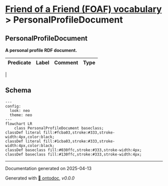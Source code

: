 # [Friend of a Friend (FOAF) vocabulary](../homepage.md) > PersonalProfileDocument

## PersonalProfileDocument

**A personal profile RDF document.**

| Predicate                        | Label                            | Comment                              | Type |
| -------------------------------- | -------------------------------- | ------------------------------------ | ---- |
|

## Schema

```mermaid
---
config:
  look: neo
  theme: neo
---
flowchart LR
    class PersonalProfileDocument baseclass;
classDef literal fill:#fcba03,stroke:#333,stroke-width:4px,color:black;
classDef literal fill:#1cba03,stroke:#333,stroke-width:4px,color:black;
classDef baseclass fill:#030ffc,stroke:#333,stroke-width:4px;
classDef baseclass fill:#130ffc,stroke:#333,stroke-width:4px;
```

---

Documentation generated on 2025-04-13

Generated with [📑 ontodoc](https://github.com/StephaneBranly/ontodoc), *v0.0.0*